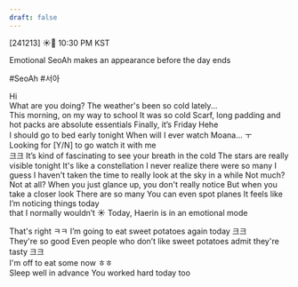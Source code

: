 ```yaml
---
draft: false
---
```

[241213] ☀️💭 10:30 PM KST 

Emotional SeoAh makes an appearance before the day ends

#SeoAh #서아

Hi  
What are you doing? 
The weather's been so cold lately...  
This morning, on my way to school
It was so cold
Scarf, long padding and hot packs are absolute essentials
Finally, it’s Friday 
Hehe  
I should go to bed early tonight
When will I ever watch Moana... ㅜ  
Looking for [Y/N] to go watch it with me  
크크
It’s kind of fascinating to see your breath in the cold
The stars are really visible tonight
It's like a constellation
I never realize there were so many
I guess I haven't taken the time to really look at the sky in a while
Not much? Not at all?
When you just glance up, you don't really notice
But when you take a closer look 
There are so many 
You can even spot planes
It feels like I’m noticing things today  
that I normally wouldn’t
☀️ Today, Haerin is in an emotional mode

That's right ㅋㅋ
I’m going to eat sweet potatoes again today
크크  
They're so good 
Even people who don’t like sweet potatoes admit they're tasty
크크  
I'm off to eat some now
ㅎㅎ  
Sleep well in advance 
You worked hard today too
